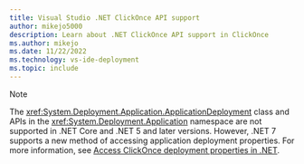 ```yaml
---
title: Visual Studio .NET ClickOnce API support
author: mikejo5000
description: Learn about .NET ClickOnce API support in ClickOnce
ms.author: mikejo
ms.date: 11/22/2022
ms.technology: vs-ide-deployment
ms.topic: include
---
```


> [!NOTE]
> The <xref:System.Deployment.Application.ApplicationDeployment> class and APIs in the <xref:System.Deployment.Application> namespace are not supported in .NET Core and .NET 5 and later versions. However, .NET 7 supports a new method of accessing application deployment properties. For more information, see [Access ClickOnce deployment properties in .NET](../../deployment/access-clickonce-deployment-properties-dotnet.md).
